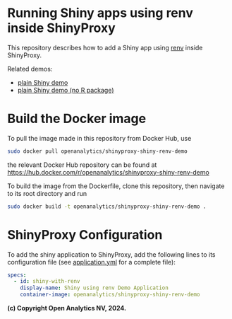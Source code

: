 # Running Shiny apps using renv inside ShinyProxy

This repository describes how to add a Shiny app
using [renv](https://rstudio.github.io/renv/articles/renv.html) inside
ShinyProxy.

Related demos:

- [plain Shiny demo](https://github.com/openanalytics/shinyproxy-demo)
- [plain Shiny demo (no R package)](https://github.com/openanalytics/shinyproxy-demo-minimal)

# Build the Docker image

To pull the image made in this repository from Docker Hub, use

```bash
sudo docker pull openanalytics/shinyproxy-shiny-renv-demo
```

the relevant Docker Hub repository can be found at https://hub.docker.com/r/openanalytics/shinyproxy-shiny-renv-demo

To build the image from the Dockerfile, clone this repository, then navigate to its root directory and run

```bash
sudo docker build -t openanalytics/shinyproxy-shiny-renv-demo .
```

# ShinyProxy Configuration

To add the shiny application to ShinyProxy, add the following lines to its configuration file (see [application.yml](./application.yml) for a complete file):

```yaml
specs:
  - id: shiny-with-renv
    display-name: Shiny using renv Demo Application
    container-image: openanalytics/shinyproxy-shiny-renv-demo
```


**(c) Copyright Open Analytics NV, 2024.**
